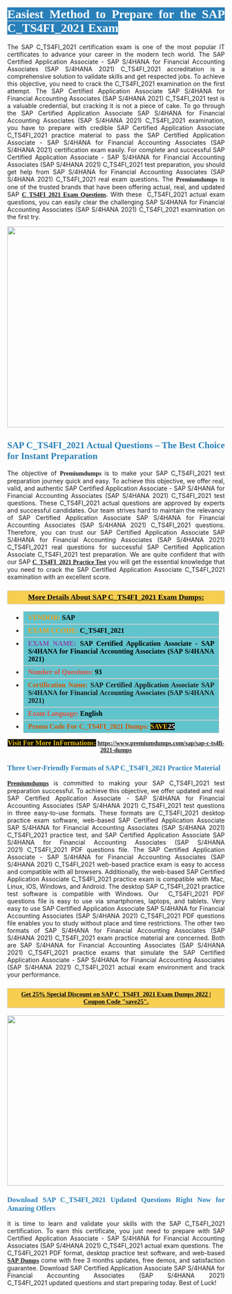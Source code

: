 <h1 style="text-align: justify;"><span style="color:#ffffff;"><span style="font-family:Georgia,serif;"><strong><span style="background-color:#2980b9;">Easiest Method to Prepare for the SAP C_TS4FI_2021 Exam</span></strong></span></span></h1>

<p style="text-align: justify;">The SAP C_TS4FI_2021 certification exam is one of the most popular IT certificates to advance your career in the modern tech world. The SAP Certified Application Associate - SAP S/4HANA for Financial Accounting Associates (SAP S/4HANA 2021) C_TS4FI_2021 accreditation is a comprehensive solution to validate skills and get respected jobs. To achieve this objective, you need to crack the C_TS4FI_2021 examination on the first attempt. The SAP Certified Application Associate SAP S/4HANA for Financial Accounting Associates (SAP S/4HANA 2021) C_TS4FI_2021 test is a valuable credential, but cracking it is not a piece of cake. To go through the SAP Certified Application Associate SAP S/4HANA for Financial Accounting Associates (SAP S/4HANA 2021) C_TS4FI_2021 examination, you have to prepare with credible SAP Certified Application Associate C_TS4FI_2021 practice material to pass the SAP Certified Application Associate - SAP S/4HANA for Financial Accounting Associates (SAP S/4HANA 2021) certification exam easily. For complete and successful SAP Certified Application Associate - SAP S/4HANA for Financial Accounting Associates (SAP S/4HANA 2021) C_TS4FI_2021 test preparation, you should get help from SAP S/4HANA for Financial Accounting Associates (SAP S/4HANA 2021) C_TS4FI_2021 real exam questions. The <span style="font-size:14px;"><span style="font-family:Georgia,serif;"><strong>Premiumdumps</strong></span></span> is one of the trusted brands that have been offering actual, real, and updated SAP <span style="font-family:Georgia,serif;"><strong><a href="https://www.premiumdumps.com/sap/sap-c-ts4fi-2021-dumps">C_TS4FI_2021 Exam Questions</a></strong></span>. With these  C_TS4FI_2021 actual exam questions, you can easily clear the challenging SAP S/4HANA for Financial Accounting Associates (SAP S/4HANA 2021) C_TS4FI_2021 examination on the first try.</p>

<p style="text-align: center;"><a href="https://www.premiumdumps.com/sap/sap-c-ts4fi-2021-dumps"><img alt="" src="https://i.imgur.com/VJaqCPg.jpeg" style="width: 700px; height: 465px;" /></a></p>

<h2 style="text-align: justify;"><span style="color:#2980b9;"><span style="font-family:Georgia,serif;"><strong>SAP C_TS4FI_2021 Actual Questions – The Best Choice for Instant Preparation</strong></span></span></h2>

<p style="text-align: justify;">The objective of <span style="font-size:14px;"><span style="font-family:Georgia,serif;"><strong>Premiumdumps </strong></span></span>is to make your SAP C_TS4FI_2021 test preparation journey quick and easy. To achieve this objective, we offer real, valid, and authentic SAP Certified Application Associate - SAP S/4HANA for Financial Accounting Associates (SAP S/4HANA 2021) C_TS4FI_2021 test questions. These C_TS4FI_2021 actual questions are approved by experts and successful candidates. Our team strives hard to maintain the relevancy of SAP Certified Application Associate SAP S/4HANA for Financial Accounting Associates (SAP S/4HANA 2021) C_TS4FI_2021 questions. Therefore, you can trust our SAP Certified Application Associate SAP S/4HANA for Financial Accounting Associates (SAP S/4HANA 2021) C_TS4FI_2021 real questions for successful SAP Certified Application Associate C_TS4FI_2021 test preparation. We are quite confident that with our SAP <span style="font-family:Georgia,serif;"><strong><a href="https://www.premiumdumps.com/sap/sap-c-ts4fi-2021-dumps">C_TS4FI_2021 Practice Test</a></strong></span> you will get the essential knowledge that you need to crack the SAP Certified Application Associate C_TS4FI_2021 examination with an excellent score.</p>

<h3 style="background: #f7ce50; border: 1px solid rgb(204, 204, 204); padding: 5px 10px; text-align: center;"><span style="font-family:Georgia,serif;"><u><u><span style="color:#000000;"><span style="font-size:11pt"><span style="line-height:normal"><b><span style="font-size:13.0pt"><span cambria="">More Details About SAP C_TS4FI_2021 Exam Dumps:</span></span></b></span></span></span></u></u></span></h3>

<ul>
	<li style="margin:0cm 10pt">
	<div style="background:#61c4cd; border: 1px solid rgb(204, 204, 204); padding: 5px 10px; text-align: justify;"><span style="font-family:Georgia,serif;"><span style="font-size:11pt"><span style="line-height:normal"><b><span style="font-size:12.0pt"><span new="" roman="" times=""><span style="color:#f39c12;">VENDOR:</span> <span style="color:#000000;">SAP</span></span></span></b></span></span></span></div>
	</li>
	<li style="margin:0cm 10pt">
	<div style="background: #61c4cd; border: 1px solid rgb(204, 204, 204); padding: 5px 10px; text-align: justify;"><span style="font-family:Georgia,serif;"><span style="font-size:11pt"><span style="line-height:normal"><b><span style="font-size:12.0pt"><span new="" roman="" times=""><span style="color:#f39c12;">EXAM CCODE:</span> <span style="color:#000000;">C_TS4FI_2021</span></span></span></b></span></span></span></div>
	</li>
	<li style="margin:0cm 10pt">
	<div style="background: #61c4cd; border: 1px solid rgb(204, 204, 204); padding: 5px 10px; text-align: justify;"><span style="font-family:Georgia,serif;"><span style="font-size:11pt"><span style="line-height:normal"><b><span style="font-size:12.0pt"><span new="" roman="" times=""><span style="color:#8e44ad;">EXAM NAME:</span> <span style="color:#000000;">SAP Certified Application Associate - SAP S/4HANA for Financial Accounting Associates (SAP S/4HANA 2021)</span></span></span></b></span></span></span></div>
	</li>
	<li style="margin:0cm 10pt">
	<div style="background: #61c4cd; border: 1px solid rgb(204, 204, 204); padding: 5px 10px;"><span style="font-family:Georgia,serif;"><span style="font-size:11pt"><span style="line-height:normal"><b><span style="font-size:12.0pt"><span new="" roman="" times=""><span style="color:#e74c3c;">Number of Questions:</span><span style="color:#000000;"><span style="color:#f1c40f;"> </span>93</span></span></span></b></span></span></span></div>
	</li>
	<li style="margin:0cm 10pt">
	<div style="background: #61c4cd; border: 1px solid rgb(204, 204, 204); padding: 5px 10px; text-align: justify;"><span style="font-family:Georgia,serif;"><span style="font-size:11pt"><span style="line-height:normal"><b><span style="font-size:12.0pt"><span new="" roman="" times=""><span style="color:#d35400;">Certification Name:</span> SAP Certified Application Associate SAP S/4HANA for Financial Accounting Associates (SAP S/4HANA 2021)</span></span></b></span></span></span></div>
	</li>
	<li style="margin:0cm 10pt">
	<div style="background: #61c4cd; border: 1px solid rgb(204, 204, 204); padding: 5px 10px; text-align: justify;"><span style="font-family:Georgia,serif;"><span style="font-size:11pt"><span style="line-height:normal"><b><span style="font-size:12.0pt"><span new="" roman="" times=""><span style="color:#e74c3c;">Exam Language:</span> <span style="color:#000000;">English</span></span></span></b></span></span></span></div>
	</li>
	<li style="margin:0cm 10pt">
	<div style="background: #61c4cd; border: 1px solid rgb(204, 204, 204); padding: 5px 10px;"><span style="font-family:Georgia,serif;"><span style="font-size:11pt"><span style="line-height:normal"><b><span style="font-size:12.0pt"><span new="" roman="" times=""><span style="color:#d35400;">Promo Code For C_TS4FI_2021 Dumps:</span><span style="color:#f1c40f;"> <span style="background-color:#000000;">SAVE</span></span><span style="color:#ffffff;"><span style="background-color:#000000;">25</span></span></span></span></b></span></span></span></div>
	</li>
</ul>

<p style="text-align: center;"><span style="font-family:Georgia,serif;"><strong><span style="font-size:16px;"><span style="color:#f1c40f;"><span style="background-color:#000000;">Visit For More InFormations:</span></span></span> <a href="https://www.premiumdumps.com/sap/sap-c-ts4fi-2021-dumps">https://www.premiumdumps.com/sap/sap-c-ts4fi-2021-dumps</a></strong></span></p>

<h3 style="text-align: justify;"><span style="color:#2980b9;"><span style="font-family:Georgia,serif;"><strong><strong><strong>Three User-Friendly Formats of SAP C_TS4FI_2021 Practice Material </strong></strong></strong></span></span></h3>

<p style="text-align: justify;"><span style="font-size:14px;"><span style="font-family:Georgia,serif;"><strong><a href="https://www.premiumdumps.com/">Premiumdumps</a> </strong></span></span>is committed to making your SAP C_TS4FI_2021 test preparation successful. To achieve this objective, we offer updated and real SAP Certified Application Associate - SAP S/4HANA for Financial Accounting Associates (SAP S/4HANA 2021) C_TS4FI_2021 test questions in three easy-to-use formats. These formats are C_TS4FI_2021 desktop practice exam software, web-based SAP Certified Application Associate SAP S/4HANA for Financial Accounting Associates (SAP S/4HANA 2021) C_TS4FI_2021 practice test, and SAP Certified Application Associate SAP S/4HANA for Financial Accounting Associates (SAP S/4HANA 2021) C_TS4FI_2021 PDF questions file. The SAP Certified Application Associate - SAP S/4HANA for Financial Accounting Associates (SAP S/4HANA 2021) C_TS4FI_2021 web-based practice exam is easy to access and compatible with all browsers. Additionally, the web-based SAP Certified Application Associate C_TS4FI_2021 practice exam is compatible with Mac, Linux, iOS, Windows, and Android. The desktop SAP C_TS4FI_2021 practice test software is compatible with Windows. Our  C_TS4FI_2021 PDF questions file is easy to use via smartphones, laptops, and tablets. Very easy to use SAP Certified Application Associate SAP S/4HANA for Financial Accounting Associates (SAP S/4HANA 2021) C_TS4FI_2021 PDF questions file enables you to study without place and time restrictions. The other two formats of SAP S/4HANA for Financial Accounting Associates (SAP S/4HANA 2021) C_TS4FI_2021 exam practice material are concerned. Both are SAP S/4HANA for Financial Accounting Associates (SAP S/4HANA 2021) C_TS4FI_2021 practice exams that simulate the SAP Certified Application Associate - SAP S/4HANA for Financial Accounting Associates (SAP S/4HANA 2021) C_TS4FI_2021 actual exam environment and track your performance.</p>

<h3 style="background: rgb(247, 206, 80); border: 1px solid rgb(204, 204, 204); padding: 5px 10px; text-align: center;"><span style="font-family:Georgia,serif;"><u><span style="color:#000000;"><span style="font-size:11pt;"><span style="line-height:normal;"><b><span cambria="">Get 25% Special Discount on SAP C_TS4FI_2021 Exam Dumps 2022 | Coupon Code "save25".</span></b></span></span></span></u></span></h3>

<p style="text-align: center;"><strong><strong><a href="https://www.premiumdumps.com/sap/sap-c-ts4fi-2021-dumps"><img alt="" src="https://i.imgur.com/2KPb8yb.jpeg" style="width: 700px; height: 394px;" /></a></strong></strong></p>

<h3 style="text-align: justify;"><strong><span style="color:#2980b9;"><span style="font-family:Georgia,serif;"><strong><strong><strong>Download SAP C_TS4FI_2021 Updated Questions Right Now for Amazing Offers</strong></strong></strong></span></span></strong></h3>

<p style="text-align: justify;">It is time to learn and validate your skills with the SAP C_TS4FI_2021 certification. To earn this certificate, you just need to prepare with SAP Certified Application Associate - SAP S/4HANA for Financial Accounting Associates (SAP S/4HANA 2021) C_TS4FI_2021 actual exam questions. The  C_TS4FI_2021 PDF format, desktop practice test software, and web-based <span style="font-family:Georgia,serif;"><strong><a href="https://www.premiumdumps.com/sap-exam-dumps">SAP Dumps</a></strong></span> come with free 3 months updates, free demos, and satisfaction guarantee. Download SAP Certified Application Associate SAP S/4HANA for Financial Accounting Associates (SAP S/4HANA 2021) C_TS4FI_2021 updated questions and start preparing today. Best of Luck!</p>
